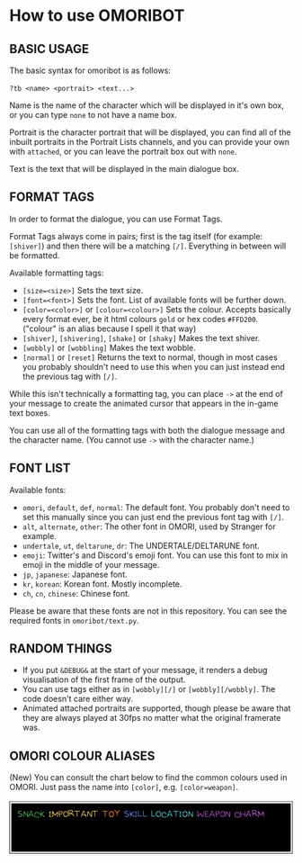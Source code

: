 # How to use OMORIBOT

## BASIC USAGE

The basic syntax for omoribot is as follows:

`?tb <name> <portrait> <text...>`

Name is the name of the character which will be displayed in it's own box, or you can type `none` to not have a name box.

Portrait is the character portrait that will be displayed, you can find all of the inbuilt portraits in the Portrait Lists channels, and you can provide your own with `attached`, or you can leave the portrait box out with `none`.

Text is the text that will be displayed in the main dialogue box.

## FORMAT TAGS

In order to format the dialogue, you can use Format Tags.

Format Tags always come in pairs; first is the tag itself (for example: `[shiver]`) and then there will be a matching `[/]`. Everything in between will be formatted.

Available formatting tags:
- `[size=<size>]` Sets the text size.
- `[font=<font>]` Sets the font. List of available fonts will be further down.
- `[color=<color>]` or `[colour=<colour>]` Sets the colour. Accepts basically every format ever, be it html colours `gold` or hex codes `#FFD200`. ("colour" is an alias because I spell it that way)
- `[shiver]`, `[shivering]`, `[shake]` or `[shaky]` Makes the text shiver.
- `[wobbly]` or `[wobbling]` Makes the text wobble.
- `[normal]` or `[reset]` Returns the text to normal, though in most cases you probably shouldn't need to use this when you can just instead end the previous tag with `[/]`.

While this isn't technically a formatting tag, you can place `->` at the end of your message to create the animated cursor that appears in the in-game text boxes.

You can use all of the formatting tags with both the dialogue message and the character name. (You cannot use `->` with the character name.)

## FONT LIST

Available fonts:

- `omori`, `default`, `def`, `normal`: The default font. You probably don't need to set this manually since you can just end the previous font tag with `[/]`.
- `alt`, `alternate`, `other`: The other font in OMORI, used by Stranger for example.
- `undertale`, `ut`, `deltarune`, `dr`: The UNDERTALE/DELTARUNE font.
- `emoji`: Twitter's and Discord's emoji font. You can use this font to mix in emoji in the middle of your message.
- `jp`, `japanese`: Japanese font.
- `kr`, `korean`: Korean font. Mostly incomplete.
- `ch`, `cn`, `chinese`: Chinese font.

Please be aware that these fonts are not in this repository. You can see the required fonts in `omoribot/text.py`.

## RANDOM THINGS

- If you put `&DEBUG&` at the start of your message, it renders a debug visualisation of the first frame of the output.
- You can use tags either as in `[wobbly][/]` or `[wobbly][/wobbly]`. The code doesn't care either way.
- Animated attached portraits are supported, though please be aware that they are always played at 30fps no matter what the original framerate was.

## OMORI COLOUR ALIASES

(New) You can consult the chart below to find the common colours used in OMORI. Just pass the name into `[color]`, e.g. `[color=weapon]`.

![OMORI colour chart](assets/colour_chart.png)
